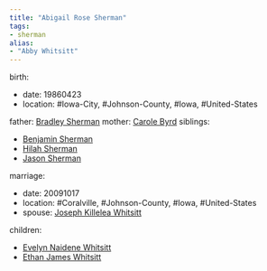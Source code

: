 ```yaml
---
title: "Abigail Rose Sherman"
tags:
- sherman
alias:
- "Abby Whitsitt"
---
```


birth:
  - date: 19860423
  - location: #Iowa-City, #Johnson-County, #Iowa, #United-States

father: [Bradley Sherman](Bradley%20Sherman)
mother: [Carole Byrd](Carole%20Byrd)
siblings: 
  - [Benjamin Sherman](Benjamin%20Sherman)
  - [Hilah Sherman](Hilah%20Sherman)
  - [Jason Sherman](Jason%20Sherman)

marriage:
  - date: 20091017
  - location: #Coralville, #Johnson-County, #Iowa, #United-States
  - spouse: [Joseph Killelea Whitsitt](Joseph%20Killelea%20Whitsitt.md)

children: 
  - [Evelyn Naidene Whitsitt](Evelyn%20Naidene%20Whitsitt)
  - [Ethan James Whitsitt](Ethan%20James%20Whitsitt)